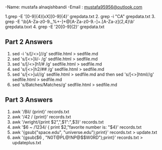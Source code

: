 -Name: mustafa alnaqishbandi
-Email : mustafa95956@outlook.com


1.grep -E '[0-9]{4}[xX][0-9]{4}' grepdata.txt
2. grep -i "CA" grepdata.txt
3. grep -E '\b[A-Za-z0-9._%+-]+@[A-Za-z0-9.-]+\.[A-Za-z]{2,4}\b' grepdata.txxt
4. grep -E '20[0-9]{2}' grepdata.txt


## Part 2 Answers

1. sed -i 's/[/<>]//g' sedfile.html > sedfile.md
2. sed 's/[<>]li/- /g' sedfile.html > sedfile.md
3. sed 's/[/<>]h1/# /g' sedfile.html > sedfile.md
4. sed 's/[<>]h2/## /g' sedfile.html > sedfile.md
5. sed 's/[<>]ul//g' sedfile.html > sedfile.md and then sed 's/[<>]html//g' sedfile.html > sedfile.md
6. sed 's/Batches/Matches/g' sedfile.html > sedfile.md

## Part 3 Answers

1. awk '/Bil/ {print}' records.txt
2. awk '/42 / {print}' records.txt
3. awk '/wright/{print $2",",$1":",$3}' records.txt
4. awk '$6 ~ /1234/ { print $2,"favorite number is: "$4}' records.txt
5. awk '{gsub("space.edu", "universe.edu");print}' records.txt > update.txt
6. awk '{gsub($6 , "N0T@PL@!NP@$$W0RD");print}' records.txt > updateplus.txt
